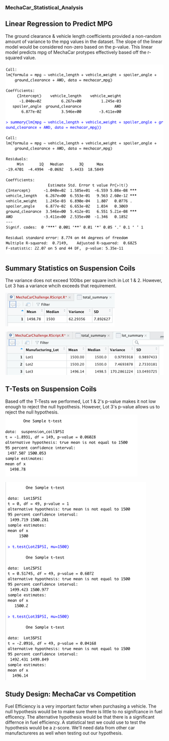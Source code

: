 ### MechaCar_Statistical_Analysis


## Linear Regression to Predict MPG
The ground clearance & vehicle length coefficients provided a non-random amount of variance to the mpg values in the dataset.
The slope of the linear model would be considered non-zero based on the p-value.
This linear model predicts mpg of MechaCar protypes effectively based off the r-squared value.

![MPG_Linear_Regression](https://github.com/abeituni/MechaCar_Statistical_Analysis/blob/main/LinearRegressionMPG.png?raw=true)


## Summary Statistics on Suspension Coils
The variance does not exceed 100lbs per square inch in Lot 1 & 2. However, Lot 3 has a variance whcih exceeds that requirement.

![Total_Summary](https://github.com/abeituni/MechaCar_Statistical_Analysis/blob/main/Total_Summary.png?raw=true)

![Lot_Summary](https://github.com/abeituni/MechaCar_Statistical_Analysis/blob/main/Lot_Summary.png?raw=true)


## T-Tests on Suspension Coils
Based off the T-Tests we performed, Lot 1 & 2's p-value makes it not low enough to reject the null hypothesis. However, Lot 3's p-value allows us to reject the null hypothesis.
![TTest](https://github.com/abeituni/MechaCar_Statistical_Analysis/blob/main/TTest.png?raw=true)

![LotTTests](https://github.com/abeituni/MechaCar_Statistical_Analysis/blob/main/Lot123TTest.png?raw=true)

## Study Design: MechaCar vs Competition
Fuel Efficiency is a very important factor when purchasing a vehicle. The null hypothesis would be to make sure there is little to no signifcance in fuel efficency. The alternative hypothesis would be that there is a significant differnce in fuel efficiency. A statistical test we could use to test the hypothesis would be a z-score. We'll need data from other car manufactureres as well when testing out our hypothesis.